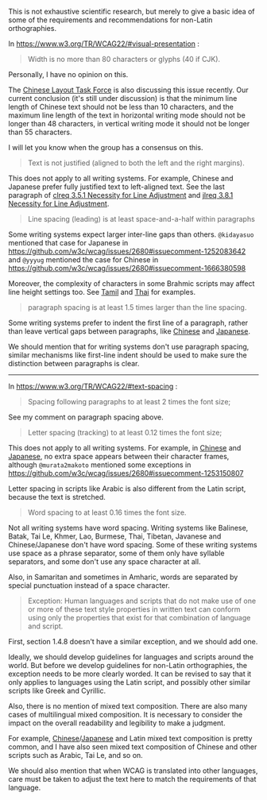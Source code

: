 This is not exhaustive scientific research, but merely to give a basic idea of some of the requirements and recommendations for non-Latin orthographies.

In https://www.w3.org/TR/WCAG22/#visual-presentation :

> Width is no more than 80 characters or glyphs (40 if CJK).

Personally, I have no opinion on this.

The [Chinese Layout Task Force](https://github.com/w3c/clreq) is also discussing this issue recently. Our current conclusion (it's still under discussion) is that the minimum line length of Chinese text should not be less than 10 characters, and the maximum line length of the text in horizontal writing mode should not be longer than 48 characters, in vertical writing mode it should not be longer than 55 characters.

I will let you know when the group has a consensus on this.

> Text is not justified (aligned to both the left and the right margins).

This does not apply to all writing systems. For example, Chinese and Japanese prefer fully justified text to left-aligned text. See the last paragraph of [clreq 3.5.1 Necessity for Line Adjustment](https://www.w3.org/TR/clreq/#necessity_for_line_adjustment) and [jlreq 3.8.1 Necessity for Line Adjustment](https://www.w3.org/TR/jlreq/#h-note-158).

> Line spacing (leading) is at least space-and-a-half within paragraphs

Some writing systems expect larger inter-line gaps than others. `@kidayasuo` mentioned that case for Japanese in https://github.com/w3c/wcag/issues/2680#issuecomment-1252083642 and `@yyyug` mentioned the case for Chinese in https://github.com/w3c/wcag/issues/2680#issuecomment-1666380598

Moreover, the complexity of characters in some Brahmic scripts may affect line height settings too. See [Tamil](https://www.w3.org/International/ilreq/tamil/#baselines) and [Thai](https://www.w3.org/International/sealreq/thai/#baselines) for examples.

> paragraph spacing is at least 1.5 times larger than the line spacing.

Some writing systems prefer to indent the first line of a paragraph, rather than leave vertical gaps between paragraphs, like [Chinese](https://www.w3.org/TR/clreq/#first_line_indents) and [Japanese](https://www.w3.org/TR/jlreq/#line_head_indent_at_the_beginning_of_paragraphs).

We should mention that for writing systems don't use paragraph spacing, similar mechanisms like first-line indent should be used to make sure the distinction between paragraphs is clear.

-----

In https://www.w3.org/TR/WCAG22/#text-spacing :

> Spacing following paragraphs to at least 2 times the font size;

See my comment on paragraph spacing above.

> Letter spacing (tracking) to at least 0.12 times the font size;

This does not apply to all writing systems. For example, in [Chinese](https://www.w3.org/TR/clreq/#principles_of_arrangement_of_han_characters) and [Japanese](https://www.w3.org/TR/jlreq/#basic_principles_for_development_of_this_document), no extra space appears between their character frames, although `@murata2makoto` mentioned some exceptions in https://github.com/w3c/wcag/issues/2680#issuecomment-1253150807

Letter spacing in scripts like Arabic is also different from the Latin script, because the text is stretched.

> Word spacing to at least 0.16 times the font size.

Not all writing systems have word spacing. Writing systems like Balinese, Batak, Tai Le, Khmer, Lao, Burmese, Thai, Tibetan, Javanese and Chinese/Japanese don't have word spacing. Some of these writing systems use space as a phrase separator, some of them only have syllable separators, and some don't use any space character at all.

Also, in Samaritan and sometimes in Amharic, words are separated by special punctuation instead of a space character.

> Exception: Human languages and scripts that do not make use of one or more of these text style properties in written text can conform using only the properties that exist for that combination of language and script.

First, section 1.4.8 doesn't have a similar exception, and we should add one.

Ideally, we should develop guidelines for languages and scripts around the world. But before we develop guidelines for non-Latin orthographies, the exception needs to be more clearly worded. It can be revised to say that it only applies to languages using the Latin script, and possibly other similar scripts like Greek and Cyrillic.

Also, there is no mention of mixed text composition. There are also many cases of multilingual mixed composition. It is necessary to consider the impact on the overall readability and legibility to make a judgment.

For example, [Chinese](https://www.w3.org/TR/clreq/#chinese_and_western_mixed_text_composition)/[Japanese](https://www.w3.org/TR/jlreq/#japanese_and_western_mixed_text_composition) and Latin mixed text composition is pretty common, and I have also seen mixed text composition of Chinese and other scripts such as Arabic, Tai Le, and so on.

We should also mention that when WCAG is translated into other languages, care must be taken to adjust the text here to match the requirements of that language.
